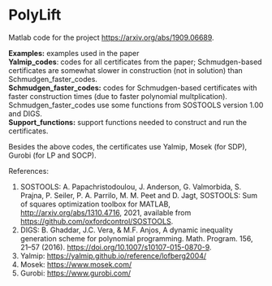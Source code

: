 # PolyLift
Matlab code for the project https://arxiv.org/abs/1909.06689. 

**Examples:** examples used in the paper <br />
**Yalmip_codes**: codes for all certificates from the paper;  Schmudgen-based certificates are somewhat slower in construction (not in solution) than Schmudgen_faster_codes. <br />
**Schmudgen_faster_codes:** codes for Schmudgen-based certificates with faster construction times (due to faster polynomial multplication). Schmudgen_faster_codes use some functions from SOSTOOLS version 1.00 and DIGS. <br />
**Support_functions:** support functions needed to construct and run the certificates. 

Besides the above codes, the certificates use Yalmip, Mosek (for SDP), Gurobi (for LP and SOCP).  

References:
1.  SOSTOOLS: A. Papachristodoulou, J. Anderson, G. Valmorbida, S. Prajna, P. Seiler, P. A. Parrilo, M. M. Peet and D. Jagt, SOSTOOLS: Sum of squares optimization toolbox for MATLAB, http://arxiv.org/abs/1310.4716, 2021, available from https://github.com/oxfordcontrol/SOSTOOLS.
2. DIGS: B. Ghaddar, J.C. Vera, & M.F. Anjos, A dynamic inequality generation scheme for polynomial programming. Math. Program. 156, 21–57 (2016). https://doi.org/10.1007/s10107-015-0870-9.
3.  Yalmip: https://yalmip.github.io/reference/lofberg2004/
4.  Mosek: https://www.mosek.com/
5.  Gurobi: https://www.gurobi.com/
